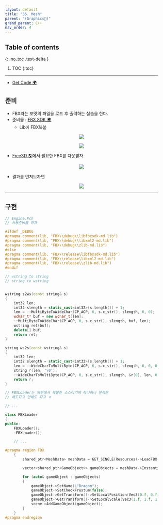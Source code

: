 ```yaml
---
layout: default
title: "35. Mesh"
parent: "(Graphics🌠)"
grand_parent: C++
nav_order: 4
---
```


## Table of contents
{: .no_toc .text-delta }

1. TOC
{:toc}

---

* [Get Code 🌍](https://github.com/taehyung77/DirextX-Example/tree/28)

## 준비

* FBX라는 포멧의 파일을 로드 후 출력하는 실습을 한다.
* 준비물 : [FBX SDK 🌍](https://www.autodesk.com/developer-network/platform-technologies/fbx-sdk-2020-2-1)
    * Lib에 FBX복붙

<p align="center">
  <img src="https://taehyungs-programming-blog.github.io/blog/assets/images/cpp/directx/directx-35-1.png"/>
</p>

<p align="center">
  <img src="https://taehyungs-programming-blog.github.io/blog/assets/images/cpp/directx/directx-35-2.png"/>
</p>

* [Free3D 🌎](https://free3d.com/ko/3d-models/fbx)에서 필요한 FBX를 다운받자

<p align="center">
  <img src="https://taehyungs-programming-blog.github.io/blog/assets/images/cpp/directx/directx-35-3.png"/>
</p>

* 결과를 먼저보자면

<p align="center">
  <img src="https://taehyungs-programming-blog.github.io/blog/assets/images/cpp/directx/directx-35-4.png"/>
</p>

---

## 구현

```cpp
// Engine.Pch
// 사용준비를 하자

#ifdef _DEBUG
#pragma comment(lib, "FBX\\debug\\libfbxsdk-md.lib")
#pragma comment(lib, "FBX\\debug\\libxml2-md.lib")
#pragma comment(lib, "FBX\\debug\\zlib-md.lib")
#else
#pragma comment(lib, "FBX\\release\libfbxsdk-md.lib")
#pragma comment(lib, "FBX\\release\libxml2-md.lib")
#pragma comment(lib, "FBX\\release\\zlib-md.lib")
#endif
```

```cpp
// wstring to string
// string to wstring


wstring s2ws(const string& s)
{
	int32 len;
	int32 slength = static_cast<int32>(s.length()) + 1;
	len = ::MultiByteToWideChar(CP_ACP, 0, s.c_str(), slength, 0, 0);
	wchar_t* buf = new wchar_t[len];
	::MultiByteToWideChar(CP_ACP, 0, s.c_str(), slength, buf, len);
	wstring ret(buf);
	delete[] buf;
	return ret;
}

string ws2s(const wstring& s)
{
	int32 len;
	int32 slength = static_cast<int32>(s.length()) + 1;
	len = ::WideCharToMultiByte(CP_ACP, 0, s.c_str(), slength, 0, 0, 0, 0);
	string r(len, '\0');
	::WideCharToMultiByte(CP_ACP, 0, s.c_str(), slength, &r[0], len, 0, 0);
	return r;
}
```

```cpp
// FBXLoader는 외부에서 복붙한 소스이기에 하나하나 분석은
// 해도되고 안해도 되고 ㅎ

// ...

class FBXLoader
{
public:
	FBXLoader();
	~FBXLoader();

    // ...
```

```cpp
#pragma region FBX
	{
		shared_ptr<MeshData> meshData = GET_SINGLE(Resources)->LoadFBX(L"..\\Resources\\FBX\\Dragon.fbx");

		vector<shared_ptr<GameObject>> gameObjects = meshData->Instantiate();

		for (auto& gameObject : gameObjects)
		{
			gameObject->SetName(L"Dragon");
			gameObject->SetCheckFrustum(false);
			gameObject->GetTransform()->SetLocalPosition(Vec3(0.f, 0.f, 300.f));
			gameObject->GetTransform()->SetLocalScale(Vec3(1.f, 1.f, 1.f));
			scene->AddGameObject(gameObject);
		}
	}
#pragma endregion
```
